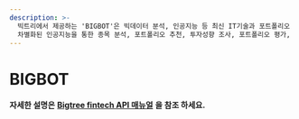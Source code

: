 ```yaml
---
description: >-
  빅트리에서 제공하는 'BIGBOT'은 빅데이터 분석, 인공지능 등 최신 IT기술과 포트폴리오 최적화, 자산배분 전략 등금융공학 기술을 융합한
  차별화된 인공지능을 통한 종목 분석, 포트폴리오 추천, 투자성향 조사, 포트폴리오 평가, 자산분배 API 등을 제공 합니다.
---
```


# BIGBOT

**자세한 설명은** [**Bigtree fintech API 매뉴얼**](https://developers.koscom.co.kr/resources/documentation/20170721_Bigtree%20fintech%20API.pdf) **을 참조 하세요.**

